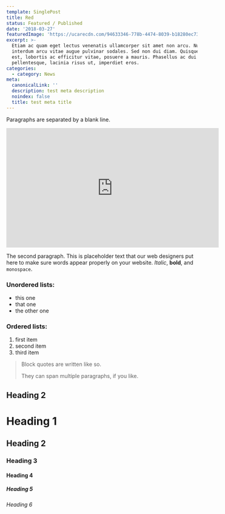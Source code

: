 ```yaml
---
template: SinglePost
title: Red
status: Featured / Published
date: '2018-03-27'
featuredImage: 'https://ucarecdn.com/94633346-778b-4474-8039-b18280ec73a3/'
excerpt: >-
  Etiam ac quam eget lectus venenatis ullamcorper sit amet non arcu. Nullam
  interdum arcu vitae augue pulvinar sodales. Sed non dui diam. Quisque lectus
  est, lobortis ac efficitur vitae, posuere a mauris. Phasellus ac dui
  pellentesque, lacinia risus ut, imperdiet eros.
categories:
  - category: News
meta:
  canonicalLink: ''
  description: test meta description
  noindex: false
  title: test meta title
---
```

Paragraphs are separated by a blank line.

<iframe width="560" height="315" src="https://www.youtube.com/embed/Id64silK_7M" frameborder="0" allow="accelerometer; autoplay; encrypted-media; gyroscope; picture-in-picture" allowfullscreen></iframe>

The second paragraph. This is placeholder text that our web designers put here to make sure words appear properly on your website. _Italic_, **bold**, and `monospace`.

### Unordered lists:

* this one
* that one
* the other one

### Ordered lists:

1. first item
2. second item
3. third item

> Block quotes are written like so.
>
> They can span multiple paragraphs,
> if you like.

## Heading 2

# Heading 1

## Heading 2

### Heading 3

#### Heading 4

##### Heading 5

###### Heading 6